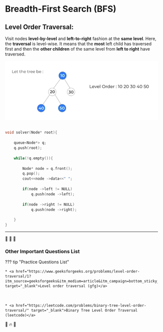 # Breadth-First Search (BFS)


## Level Order Traversal:

Visit nodes **level-by-level** and **left-to-right** fashion at the **same level**. Here, the **traversal** is level-wise. It means that the **most** left child has traversed first and then the **other children** of the same level from **left to right** have traversed.


![loading...](../../../images/dsa/binary_tree/level.png)



```cpp

void solver(Node* root){
        
    queue<Node*> q;
    q.push(root);

    while(!q.empty()){
            
        Node* node = q.front();
        q.pop();
        cout<<node ->data<<" ";
            
        if(node ->left != NULL)
            q.push(node ->left);
                
        if(node ->right != NULL)
            q.push(node ->right);
        
    }
}


```

---


🥇 🥇 🥇


### Other Important Questions List

??? tip "Practice Questions List"


    * <a href="https://www.geeksforgeeks.org/problems/level-order-traversal/1?itm_source=geeksforgeeks&itm_medium=article&itm_campaign=bottom_sticky_on_article" target="_blank">Level order traversal (gfg)</a>



    * <a href="https://leetcode.com/problems/binary-tree-level-order-traversal/" target="_blank">Binary Tree Level Order Traversal (leetcode)</a>


    



💯 🔥 🚀

